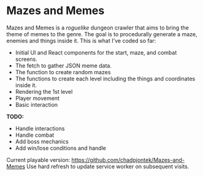 # Mazes and Memes

Mazes and Memes is a *roguelike* dungeon crawler that aims to bring the theme of memes to the genre. The goal is to procedurally generate a maze, enemies and things inside it. This is what I've coded so far:

- Initial UI and React components for the start, maze, and combat screens.
- The fetch to gather JSON meme data.
- The function to create random mazes
- The functions to create each level including the things and coordinates inside it.
- Rendering the 1st level
- Player movement
- Basic interaction

**TODO:**
- Handle interactions
- Handle combat
- Add boss mechanics
- Add win/lose conditions and handle

Current playable version: 
https://github.com/chadpjontek/Mazes-and-Memes
Use hard refresh to update service worker on subsequent visits.